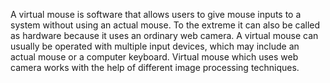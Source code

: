 A virtual mouse is software that allows users to give mouse inputs to a system without using an actual mouse. To the extreme it can also be called 
as hardware because it uses an ordinary web camera. A virtual mouse can usually be operated with multiple input devices, which may include an actual
mouse or a computer keyboard. Virtual mouse which uses web camera works with the help of different image processing techniques.

